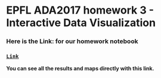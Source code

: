 # EPFL ADA2017 homework 3 - Interactive Data Visualization

### Here is the Link: for our homework notebook
### [`Link`](https://nbviewer.jupyter.org/gist/xiangzhemeng/5baf5942b6f1f1d951662ec9c3e9e83f)

**You can see all the results and maps directly with this link.**
